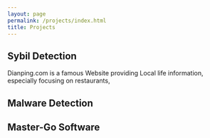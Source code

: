 ```yaml
---
layout: page
permalink: /projects/index.html
title: Projects
---
```


## Sybil Detection

Dianping.com is a famous Website providing Local life information, especially focusing on restaurants, 
## Malware Detection

## Master-Go Software
